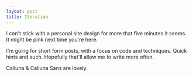 ```yaml
---
layout: post
title: Iteration
---
```


I can't stick with a personal site design for more that five minutes it seems. It might be pink next time you're here.

I'm going for short form posts, with a focus on code and techniques. Quick hints and such. Hopefully that'll allow me to write more often.

Calluna & Calluna Sans are lovely.